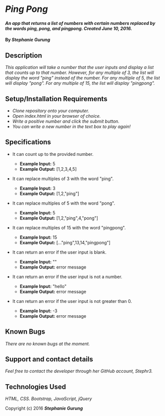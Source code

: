 # _Ping Pong_

#### _An app that returns a list of numbers with certain numbers replaced by the words ping, pong, and pingpong. Created June 10, 2016._

#### By _**Stephanie Gurung**_

## Description

_This application will take a number that the user inputs and display a list that counts up to that number. However, for any multiple of 3, the list will display the word "ping" instead of the number. For any multiple of 5, the list will display "pong". For any multiple of 15, the list will display "pingpong"._

## Setup/Installation Requirements

* _Clone repository onto your computer._
* _Open index.html in your browser of choice._
* _Write a positive number and click the submit button._
* _You can write a new number in the text box to play again!_

## Specifications
* It can count up to the provided number.
  * **Example Input:** 5
  * **Example Output:** [1,2,3,4,5]


* It can replace multiples of 3 with the word "ping".
  * **Example Input:** 3
  * **Example Output:** [1,2,"ping"]


* It can replace multiples of 5 with the word "pong".
  * **Example Input:** 5
  * **Example Output:** [1,2,"ping",4,"pong"]


* It can replace multiples of 15 with the word "pingpong".
  * **Example Input:** 15
  * **Example Output:** [..."ping",13,14,"pingpong"]


* It can return an error if the user input is blank.
  * **Example Input:** ""
  * **Example Output:** error message


* It can return an error if the user input is not a number.
  * **Example Input:** "hello"
  * **Example Output:** error message


* It can return an error if the user input is not greater than 0.
  * **Example Input:** -3
  * **Example Output:** error message

## Known Bugs

_There are no known bugs at the moment._

## Support and contact details

_Feel free to contact the developer through her GitHub account, Stephr3._

## Technologies Used

_HTML, CSS. Bootstrap, JavaScript, jQuery_

Copyright (c) 2016 **_Stephanie Gurung_**
